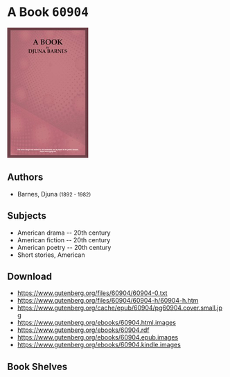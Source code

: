 # A Book <kbd>60904</kbd>

![](./cover.medium.jpg "")

## Authors


 - Barnes, Djuna <small>(1892 - 1982)</small>

## Subjects


 - American drama -- 20th century
 - American fiction -- 20th century
 - American poetry -- 20th century
 - Short stories, American

## Download


 - https://www.gutenberg.org/files/60904/60904-0.txt
 - https://www.gutenberg.org/files/60904/60904-h/60904-h.htm
 - https://www.gutenberg.org/cache/epub/60904/pg60904.cover.small.jpg
 - https://www.gutenberg.org/ebooks/60904.html.images
 - https://www.gutenberg.org/ebooks/60904.rdf
 - https://www.gutenberg.org/ebooks/60904.epub.images
 - https://www.gutenberg.org/ebooks/60904.kindle.images

## Book Shelves


